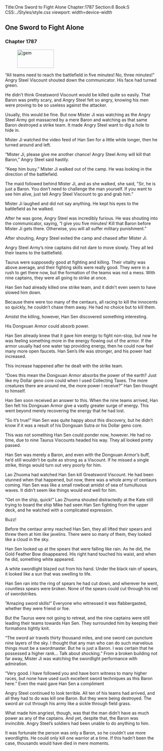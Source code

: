 Title:One Sword to Fight Alone 
Chapter:1787 
Section:6 
Book:5 
CSS:../Styles/style.css 
viewport: width=device-width
  
## One Sword to Fight Alone
### Chapter 1787
  
<figure>
	<img src="../Images/gem.gif" alt="gem" id="gem" width="120" height="60" />
</figure>
  

  
“All teams need to reach the battlefield in five minutes! No, three minutes!” Angry Steel Viscount shouted down the communicator. His face had turned green.

He didn’t think Greatsword Viscount would be killed quite so easily. That Baron was pretty scary, and Angry Steel felt so angry, knowing his men were proving to be so useless against the attacker.

Usually, this would be fine. But now Mister Ji was watching as the Angry Steel Army got massacred by a mere Baron and watching as that same Baron destroyed a strike team. It made Angry Steel want to dig a hole to hide in.

Mister Ji watched the video feed of Han Sen for a little while longer, then he turned around and left.

“Mister Ji, please give me another chance! Angry Steel Army will kill that Baron,” Angry Steel said hastily.

“Keep him busy.” Mister Ji walked out of the camp. He was looking in the direction of the battlefield.

The maid followed behind Mister Ji, and as she walked, she said, “Sir, he is just a Baron. You don’t need to challenge the man yourself. If you want to see him alive, just tell Angry Steel Viscount to go and grab him.”

Mister Ji laughed and did not say anything. He kept his eyes to the battlefield as he walked.

After he was gone, Angry Steel was incredibly furious. He was shouting into the communicator, saying, “I give you five minutes! Kill that Baron before Mister Ji gets there. Otherwise, you will all suffer military punishment.”

After shouting, Angry Steel exited the camp and chased after Mister Ji.

Angry Steel Army’s nine captains did not dare to move slowly. They all led their teams to the battlefield.

Taurus were supposedly good at fighting and killing. Their vitality was above average, and their fighting skills were really good. They were in a rush to get there now, but the formation of the teams was not a mess. With nine captains, they were all going to strike at once.

Han Sen had already killed one strike team, and it didn’t even seem to have slowed him down.

Because there were too many of the centaurs, all racing to kill the innocents so quickly, he couldn’t chase them away. He had no choice but to kill them.

Amidst the killing, however, Han Sen discovered something interesting.

His Dongxuan Armor could absorb power.

Han Sen already knew that it gave him energy to fight non-stop, but now he was feeling something more in the energy flowing out of the armor. If the armor usually had one water tap providing energy, then he could now feel many more open faucets. Han Sen’s life was stronger, and his power had increased.

This increase happened after he dealt with the strike team.

“Does this mean the Dongxuan Armor absorbs the power of the earth? Just like my Dollar geno core could when I used Collecting Taxes. The more creatures there are around me, the more power I receive?” Han Sen thought to himself.

Han Sen soon received an answer to this. When the nine teams arrived, Han Sen felt his Dongxuan Armor give a vastly greater surge of energy. This went beyond merely recovering the energy that he had lost.

“So it’s true!” Han Sen was quite happy about this discovery, but he didn’t know if it was a result of his Dongxuan Sutra or his Dollar geno core.

This was not something Han Sen could ponder now, however. He had no time, due to nine Taurus Viscounts headed his way. They all looked pretty passed.

Han Sen was merely a Baron, and even with the Dongxuan Armor’s buff, he’d still wouldn’t be quite as strong as a Viscount. If he missed a single strike, things would turn out very poorly for him.

Lao Zhuoma had watched Han Sen kill Greatsword Viscount. He had been stunned when that happened, but now, there was a whole army of centaurs coming. Han Sen was like a small rowboat amidst of sea of tumultuous waves. It didn’t seem like things would end well for him.

“Get on the ship, quick!” Lao Zhuoma shouted distractedly at the Kate still trying to board the ship Mike had seen Han Sen fighting from the upper deck, and he watched with a complicated expression.

Buzz!

Before the centaur army reached Han Sen, they all lifted their spears and threw them at him like javelins. There were so many of them, they looked like a cloud in the sky.

Han Sen looked up at the spears that were falling like rain. As he did, the Gold Feather Bow disappeared. His right hand touched his waist, and when he did, something white appeared.

A white swordlight blazed out from his hand. Under the black rain of spears, it looked like a sun that was swelling to life.

Han Sen ran into the ring of spears he had cut down, and wherever he went, countless spears were broken. None of the spears could cut through his net of swordstrikes.

“Amazing sword skills!” Everyone who witnessed it was flabbergasted, whether they were friend or foe.

But the Taurus were not going to retreat, and the nine captains were still leading their teams towards Han Sen. They surrounded him by keeping their formations tightly knit.

“The sword air travels thirty thousand miles, and one sword can puncture nine layers of the sky. I thought that any man who can do such marvelous things must be a swordmaster. But he is just a Baron. I was certain that he possessed a higher rank… Talk about shocking.” From a broken building not far away, Mister Ji was watching the swordlight performance with admiration.

“Very good. I have followed you and have born witness to many higher races, but none have used such excellent sword techniques as this Baron here.” Even the maid gave Han Sen a compliment

Angry Steel continued to look terrible. All ten of his teams had arrived, and all they had to do was kill one Baron. But they were being destroyed. The sword air cut through his army like a sickle through field grass.

What made him angriest, though, was that the man didn’t have as much power as any of the captains. And yet, despite that, the Baron was invincible. Angry Steel’s soldiers had been unable to do anything to him.

It was fortunate the person was only a Baron, so he couldn’t use more swordlights. He could only kill one warrior at a time. If this hadn’t been the case, thousands would have died in mere moments.